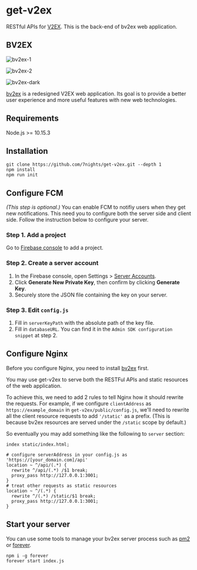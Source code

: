 get-v2ex
================================

RESTful APIs for [V2EX](https://www.v2ex.com). This is the back-end of bv2ex web application.

## BV2EX

![bv2ex-1](https://user-images.githubusercontent.com/3193621/61509683-3d907c80-aa22-11e9-8d63-8faa757099e9.png)

![bv2ex-2](https://user-images.githubusercontent.com/3193621/61509707-67e23a00-aa22-11e9-944e-ae2151d88810.png)

![bv2ex-dark](https://user-images.githubusercontent.com/3193621/63108237-f1047680-bfb8-11e9-8990-d7c561e0c5b7.png)


[bv2ex](https://github.com/7nights/bv2ex) is a redesigned V2EX web application. Its goal is to provide a better user experience and more useful features with new web technologies.

## Requirements
Node.js >= 10.15.3

## Installation

```shell
git clone https://github.com/7nights/get-v2ex.git --depth 1
npm install
npm run init
```

## Configure FCM

*(This step is optional.)* You can enable FCM to notifiy users when they get new notifications. This need you to configure both the server side and client side. Follow the instruction below to configure your server.

### Step 1. Add a project

Go to [Firebase console](https://console.firebase.google.com/u/0/) to add a project.

### Step 2. Create a server account

1. In the Firebase console, open Settings > [Server Accounts](https://console.firebase.google.com/u/0/project/_/settings/serviceaccounts/adminsdk).
2. Click **Generate New Private Key**, then confirm by clicking **Generate Key**.
3. Securely store the JSON file containing the key on your server.

### Step 3. Edit `config.js`

1. Fill in `serverKeyPath` with the absolute path of the key file.
2. Fill in `databaseURL`. You can find it in the `Admin SDK configuration snippet` at step 2.

## Configure Nginx

Before you configure Nginx, you need to install [bv2ex](https://github.com/7nights/bv2ex) first.

You may use get-v2ex to serve both the RESTFul APIs and static resources of the web application. 

To achieve this, we need to add 2 rules to tell Nginx how it should rewrite the requests. For example, if we configure `clientAddress` as `https://example_domain` in `get-v2ex/public/config.js`, we'll need to rewrite all the client resource requests to add `'/static'` as a prefix. (This is because bv2ex resources are served under the `/static` scope by default.)

So eventually you may add something like the following to `server` section:

```nginx
index static/index.html;

# configure serverAddress in your config.js as 'https://[your_domain.com]/api'
location ~ ^/api/(.*) {
  rewrite ^/api/(.*) /$1 break;
  proxy_pass http://127.0.0.1:3001;
}
# treat other requests as static resources
location ~ ^/(.*) {
  rewrite ^/(.*) /static/$1 break;
  proxy_pass http://127.0.0.1:3001;
}
```

## Start your server

You can use some tools to manage your bv2ex server process such as [pm2](https://pm2.io/doc/en/runtime/overview/?utm_source=pm2&utm_medium=website&utm_campaign=rebranding) or [forever](https://www.npmjs.com/package/forever).

```shell
npm i -g forever
forever start index.js
```
